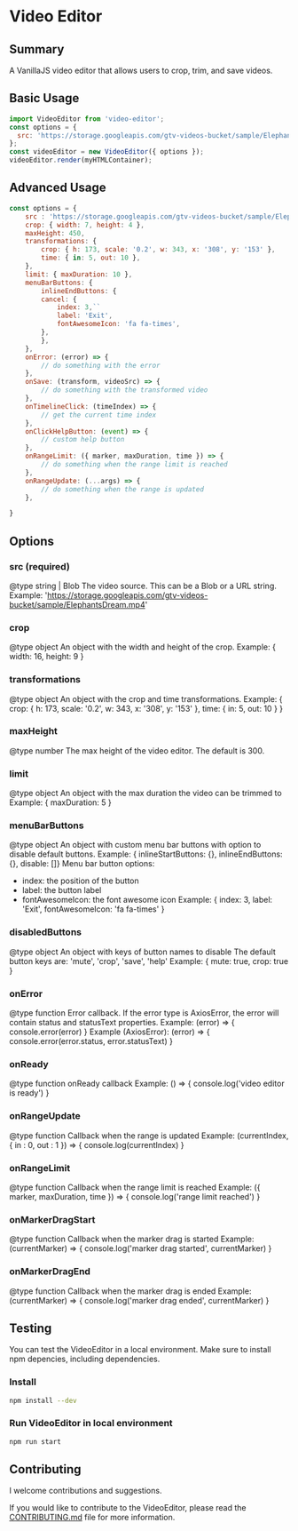 # Video Editor

## Summary

A VanillaJS video editor that allows users to crop, trim, and save videos.

## Basic Usage

```javascript
import VideoEditor from 'video-editor';
const options = {
  src: 'https://storage.googleapis.com/gtv-videos-bucket/sample/ElephantsDream.mp4',
};
const videoEditor = new VideoEditor({ options });
videoEditor.render(myHTMLContainer);
```

## Advanced Usage

```javascript
const options = {
    src : 'https://storage.googleapis.com/gtv-videos-bucket/sample/ElephantsDream.mp4';
    crop: { width: 7, height: 4 },
    maxHeight: 450,
    transformations: {
        crop: { h: 173, scale: '0.2', w: 343, x: '308', y: '153' },
        time: { in: 5, out: 10 },
    },
    limit: { maxDuration: 10 },
    menuBarButtons: {
        inlineEndButtons: {
        cancel: {
            index: 3,``
            label: 'Exit',
            fontAwesomeIcon: 'fa fa-times',
        },
        },
    },
    onError: (error) => {
        // do something with the error
    },
    onSave: (transform, videoSrc) => {
        // do something with the transformed video
    },
    onTimelineClick: (timeIndex) => {
        // get the current time index
    },
    onClickHelpButton: (event) => {
        // custom help button
    },
    onRangeLimit: ({ marker, maxDuration, time }) => {
        // do something when the range limit is reached
    },
    onRangeUpdate: (...args) => {
        // do something when the range is updated
    },

}
```

## Options

### src (required)

@type string | Blob
The video source. This can be a Blob or a URL string.
Example: '<https://storage.googleapis.com/gtv-videos-bucket/sample/ElephantsDream.mp4>'

### crop

@type object
An object with the width and height of the crop.
Example: { width: 16, height: 9 }

### transformations

@type object
An object with the crop and time transformations.
Example: { crop: { h: 173, scale: '0.2', w: 343, x: '308', y: '153' }, time: { in: 5, out: 10 } }

### maxHeight

@type number
The max height of the video editor. The default is 300.

### limit

@type object
An object with the max duration the video can be trimmed to
Example: { maxDuration: 5 }

### menuBarButtons

@type object
An object with custom menu bar buttons with option to disable default buttons.
Example: { inlineStartButtons: {}, inlineEndButtons: {}, disable: []}
Menu bar button options:

- index: the position of the button
- label: the button label
- fontAwesomeIcon: the font awesome icon
  Example: { index: 3, label: 'Exit', fontAwesomeIcon: 'fa fa-times' }

### disabledButtons

@type object
An object with keys of button names to disable
The default button keys are: 'mute', 'crop', 'save', 'help'
Example: { mute: true, crop: true }

### onError

@type function
Error callback. If the error type is AxiosError, the error will contain
status and statusText properties.
Example: (error) => { console.error(error) }
Example (AxiosError): (error) => { console.error(error.status, error.statusText) }

### onReady

@type function
onReady callback
Example: () => { console.log('video editor is ready') }

### onRangeUpdate

@type function
Callback when the range is updated
Example: (currentIndex, { in : 0, out : 1 }) => { console.log(currentIndex) }

### onRangeLimit

@type function
Callback when the range limit is reached
Example: ({ marker, maxDuration, time }) => { console.log('range limit reached') }

### onMarkerDragStart

@type function
Callback when the marker drag is started
Example: (currentMarker) => { console.log('marker drag started', currentMarker) }

### onMarkerDragEnd

@type function
Callback when the marker drag is ended
Example: (currentMarker) => { console.log('marker drag ended', currentMarker) }

## Testing

You can test the VideoEditor in a local environment.
Make sure to install npm depencies, including dependencies.

### Install

```bash
npm install --dev
```

### Run VideoEditor in local environment

```bash
npm run start
```

## Contributing

I welcome contributions and suggestions.

If you would like to contribute to the VideoEditor, please read the [CONTRIBUTING.md](CONTRIBUTING.md) file for more information.
